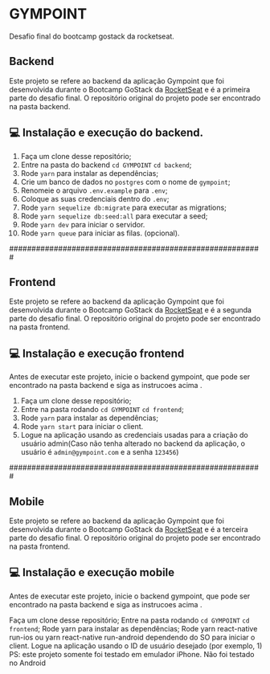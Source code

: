 # GYMPOINT
Desafio final do bootcamp gostack da rocketseat.

## Backend

Este projeto se refere ao backend da aplicação Gympoint que foi desenvolvida durante o Bootcamp GoStack da [RocketSeat](https://https://rocketseat.com.br/) e é a primeira parte do desafio final.
O repositório original do projeto pode ser encontrado na pasta backend.

## :computer: Instalação e execução do backend.

1. Faça um clone desse repositório;
2. Entre na pasta do backend `cd GYMPOINT` `cd backend`;
3. Rode `yarn` para instalar as dependências;
4. Crie um banco de dados no `postgres` com o nome de `gympoint`;
5. Renomeie o arquivo `.env.example` para `.env`;
6. Coloque as suas credenciais dentro do `.env`;
7. Rode `yarn sequelize db:migrate` para executar as migrations;
8. Rode `yarn sequelize db:seed:all` para executar a seed;
9. Rode `yarn dev` para iniciar o servidor.
10. Rode `yarn queue` para iniciar as filas. (opcional).

#########################################################


## Frontend

Este projeto se refere ao backend da aplicação Gympoint que foi desenvolvida durante o Bootcamp GoStack da [RocketSeat](https://https://rocketseat.com.br/) e é a segunda parte do desafio final.
O repositório original do projeto pode ser encontrado na pasta frontend.

## :computer: Instalação e execução frontend
Antes de executar este projeto, inicie o backend gympoint, que pode ser encontrado na pasta backend e siga as instrucoes acima . 

1. Faça um clone desse repositório;
2. Entre na pasta rodando `cd GYMPOINT` `cd frontend`;
3. Rode `yarn` para instalar as dependências;
4. Rode `yarn start` para iniciar o client.
5. Logue na aplicação usando as credenciais usadas para a criação do usuário admin(Caso não tenha alterado no backend da aplicação, o usuário é `admin@gympoint.com` e a senha `123456`)

#########################################################


## Mobile

Este projeto se refere ao backend da aplicação Gympoint que foi desenvolvida durante o Bootcamp GoStack da [RocketSeat](https://https://rocketseat.com.br/) e é a terceira parte do desafio final.
O repositório original do projeto pode ser encontrado na pasta frontend.

## :computer: Instalação e execução mobile
Antes de executar este projeto, inicie o backend gympoint, que pode ser encontrado na pasta backend e siga as instrucoes acima . 

Faça um clone desse repositório;
Entre na pasta rodando `cd GYMPOINT` `cd frontend`;
Rode yarn para instalar as dependências;
Rode yarn react-native run-ios ou yarn react-native run-android dependendo do SO para iniciar o client.
Logue na aplicação usando o ID de usuário desejado (por exemplo, 1)
PS: este projeto somente foi testado em emulador iPhone. Não foi testado no Android
